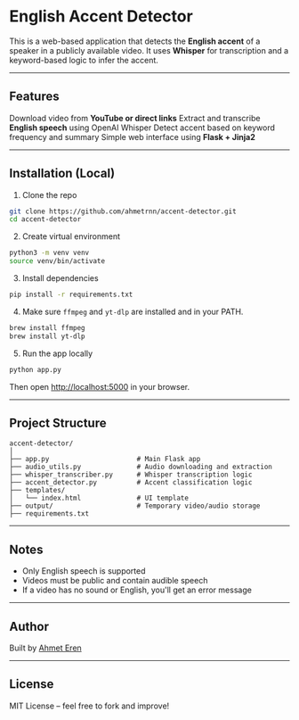 # English Accent Detector

This is a web-based application that detects the **English accent** of a speaker in a publicly available video. It uses **Whisper** for transcription and a keyword-based logic to infer the accent.

---

## Features

 Download video from **YouTube or direct links**
 Extract and transcribe **English speech** using OpenAI Whisper
 Detect accent based on keyword frequency and summary
 Simple web interface using **Flask + Jinja2**

---

## Installation (Local)

1. Clone the repo

```bash
git clone https://github.com/ahmetrnn/accent-detector.git
cd accent-detector
```

2. Create virtual environment

```bash
python3 -m venv venv
source venv/bin/activate
```

3. Install dependencies

```bash
pip install -r requirements.txt
```

4. Make sure `ffmpeg` and `yt-dlp` are installed and in your PATH.

```bash
brew install ffmpeg
brew install yt-dlp
```

5. Run the app locally

```bash
python app.py
```

Then open [http://localhost:5000](http://localhost:5000) in your browser.

---

## Project Structure

```
accent-detector/
│
├── app.py                      # Main Flask app
├── audio_utils.py              # Audio downloading and extraction
├── whisper_transcriber.py      # Whisper transcription logic
├── accent_detector.py          # Accent classification logic
├── templates/
│   └── index.html              # UI template
├── output/                     # Temporary video/audio storage
├── requirements.txt
```

---

## Notes

- Only English speech is supported
- Videos must be public and contain audible speech
- If a video has no sound or English, you'll get an error message

---

## Author

Built by [Ahmet Eren](https://github.com/ahmetrnn)

---

## License

MIT License – feel free to fork and improve!
